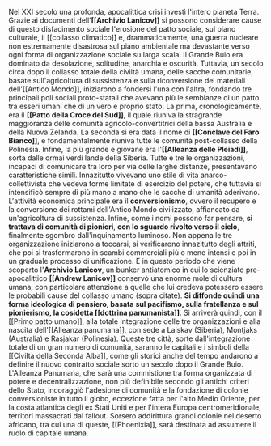 Nel XXI secolo una profonda, apocalittica crisi investì l'intero pianeta Terra. Grazie ai documenti dell'**[[Archivio Lanicov]]** si possono considerare cause di questo disfacimento sociale l'erosione del patto sociale, sul piano culturale, il [[collasso climatico]] e, drammaticamente, una guerra nucleare non estremamente disastrosa sul piano ambientale ma devastante verso ogni forma di organizzazione sociale su larga scala. Il Grande Buio era dominato da desolazione, solitudine, anarchia e oscurità. Tuttavia, un secolo circa dopo il collasso totale della civiltà umana, delle sacche comunitarie, basate sull'agricoltura di sussistenza e sulla riconversione dei materiali dell'[[Antico Mondo]], iniziarono a fondersi l'una con l'altra, fondando tre principali poli sociali proto-statali che avevano più le sembianze di un patto tra esseri umani che di un vero e proprio stato. La prima, cronologicamente, era il **[[Patto della Croce del Sud]]**, il quale riuniva la stragrande maggioranza delle comunità agricolo-convertitrici della bassa Australia e della Nuova Zelanda. La seconda si era data il nome di **[[Conclave del Faro Bianco]]**, e fondamentalmente riuniva tutte le comunità post-collasso della Polinesia. Infine, la più grande e giovane era l'**[[Alleanza delle Pleiadi]]**, sorta dalle ormai verdi lande della Siberia. Tutte e tre le organizzazioni, incapaci di comunicare tra loro per via delle larghe distanze, presentavano caratteristiche simili. Innazitutto vivevano uno stile di vita anarco-collettivista che vedeva forme limitate di esercizio del potere, che tuttavia si intensificò sempre di più mano a mano che le sacche di umanità aderivano. L'attività economica principale era il **conversionismo**, ovvero il recupero e la conversione dei rottami dell'Antico Mondo civilizzato, affiancato da un'agricoltura di sussistenza. Infine, come i nomi possono far pensare, **si trattava di comunità di pionieri**, **con lo sguardo rivolto verso il cielo**, finalmente sgombro dall'inquinamento luminoso. Non appena le tre organizzazione iniziarono a toccarsi, si verificarono innazitutto degli attriti, che poi si trasformarono in scambi commerciali più o meno intensi e poi in un graduale processo di unificazione. É in questo periodo che viene scoperto l'**Archivio Lanicov**, un bunker antiatomico in cui lo scienziato pre-apocalittico **[[Andrew Lanicov]]** conservò una enorme mole di cultura umana, con particolare attenzione a quelle che lui credeva potessero essere le probabili cause del collasso umano (sopra citate). **Si diffonde quindi una forma ideologica di pensiero, basata sul pacifismo, sulla fratellanza e sul pionierismo, la cosidetta [[dottrina panumanista]]**. Si arriverà quindi, con il [[Primo patto umano]], alla totale integrazione delle tre organizzazioni e alla nascita dell'[[Alleanza panumana]], con sede a Laiskav (Siberia), Montjaks (Australia) e Rasjakar (Polinesia). Queste tre città, sorte dall'integrazione totale di un gran numero di comunità, saranno le capitali e i simboli della [[Civiltà della Seconda Alba]], come gli storici anche del tempo andarono a definire il nuovo contratto sociale sorto un secolo dopo il Grande Buio. L'Alleanza Panumana, che sarà una commistione tra forma organizzata di potere e decentralizzazione, non più definibile secondo gli antichi criteri dello Stato, incoraggiò l'adesione di comunità e la fondazione di colonie conversioniste in tutto il globo, eccezione fatta per l'alto Medio Oriente, per la costa atlantica degli ex Stati Uniti e per l'intera Europa centromeridionale, territori massacrati dal fallout. Sorsero addirittura grandi colonie nel deserto africano, tra cui una di queste, [[Phoenixia]], sará destinata ad assumere il ruolo di capitale umana.
